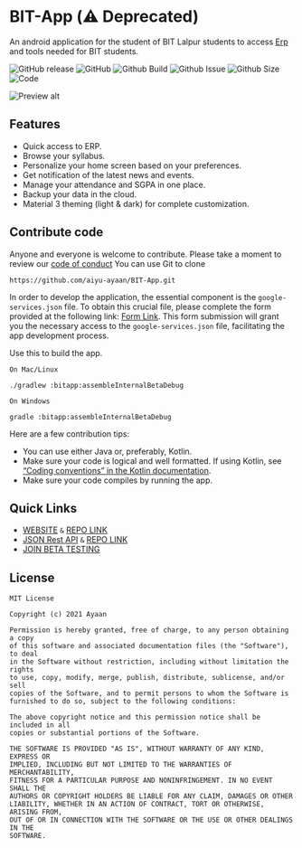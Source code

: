 # BIT-App (⚠️ Deprecated)
An android application for the student of BIT Lalpur students to access [Erp](https://erp.bitmesra.ac.in/iitmsv4eGq0RuNHb0G5WbhLmTKLmTO7YBcJ4RHuXxCNPvuIw=?enc=iF6gEp4ArHiXP7jJ9QlgUyiC5t8GbTA5A/9xbk1Vtqk=)
and tools needed for BIT students.

![GitHub release](https://img.shields.io/github/v/release/aiyu-ayaan/BIT-App)
![GitHub](https://img.shields.io/github/license/IBM/dp-config-batch-import)
![Github Build](https://img.shields.io/github/actions/workflow/status/aiyu-ayaan/BIT-App/Build%20and%20Release.yml)
![Github Issue](https://img.shields.io/github/issues/aiyu-ayaan/BIT-App)
![Github Size](https://img.shields.io/github/repo-size/aiyu-ayaan/BIT-App)
![Code](https://tokei.rs/b1/github/aiyu-ayaan/BIT-App?category=code)

![Preview alt](/preview.gif)

## Features
- Quick access to ERP. 
- Browse your syllabus. 
- Personalize your home screen based on your preferences. 
- Get notification of the latest news and events. 
- Manage your attendance and SGPA in one place. 
- Backup your data in the cloud. 
- Material 3 theming (light & dark) for complete customization.

## Contribute code
Anyone and everyone is welcome to contribute. Please take a moment to review
our [code of conduct](CODE_OF_CONDUCT.md)
You can use Git to clone
```
https://github.com/aiyu-ayaan/BIT-App.git
```
In order to develop the application, the essential component is the `google-services.json` file. To obtain this crucial file, please complete the form provided at the following link: [Form Link](https://docs.google.com/forms/d/e/1FAIpQLSdyDC_3ZNr8JhodGCgAyC_02Ba_p8pXtngEdBER1obwYx-4Qg/viewform?usp=sf_link).
This form submission will grant you the necessary access to the `google-services.json` file, facilitating the app development process.

Use this to build the app.

`On Mac/Linux`
```
./gradlew :bitapp:assembleInternalBetaDebug
```
`On Windows`
```
gradle :bitapp:assembleInternalBetaDebug
```

Here are a few contribution tips:
- You can use either Java or, preferably, Kotlin.
- Make sure your code is logical and well formatted. If using Kotlin, see [“Coding conventions” in the Kotlin documentation](https://kotlinlang.org/docs/coding-conventions.html).
- Make sure your code compiles by running the app.

## Quick Links
- [WEBSITE](https://bitbyaiyu.github.io/) `&` [REPO LINK](https://github.com/bitbyaiyu/bitbyaiyu.github.io)
- [JSON Rest API](https://bit-lalpur-app.github.io/BIT-App-Data/) `&` [REPO LINK](https://github.com/aiyu-ayaan/BIT-App-Data)
- [JOIN BETA TESTING](https://play.google.com/apps/testing/com.atech.bit)

## License
```
MIT License

Copyright (c) 2021 Ayaan

Permission is hereby granted, free of charge, to any person obtaining a copy
of this software and associated documentation files (the "Software"), to deal
in the Software without restriction, including without limitation the rights
to use, copy, modify, merge, publish, distribute, sublicense, and/or sell
copies of the Software, and to permit persons to whom the Software is
furnished to do so, subject to the following conditions:

The above copyright notice and this permission notice shall be included in all
copies or substantial portions of the Software.

THE SOFTWARE IS PROVIDED "AS IS", WITHOUT WARRANTY OF ANY KIND, EXPRESS OR
IMPLIED, INCLUDING BUT NOT LIMITED TO THE WARRANTIES OF MERCHANTABILITY,
FITNESS FOR A PARTICULAR PURPOSE AND NONINFRINGEMENT. IN NO EVENT SHALL THE
AUTHORS OR COPYRIGHT HOLDERS BE LIABLE FOR ANY CLAIM, DAMAGES OR OTHER
LIABILITY, WHETHER IN AN ACTION OF CONTRACT, TORT OR OTHERWISE, ARISING FROM,
OUT OF OR IN CONNECTION WITH THE SOFTWARE OR THE USE OR OTHER DEALINGS IN THE
SOFTWARE.
```
